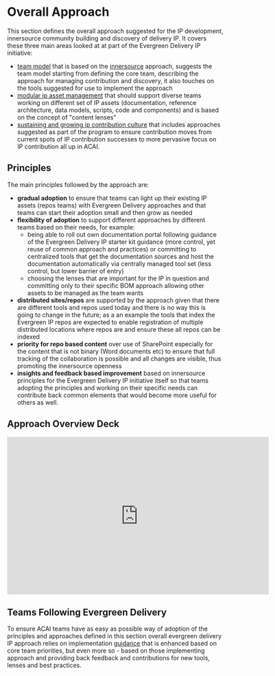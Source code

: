 # Overall Approach

This section defines the overall approach suggested for the IP development, innersource community building and discovery of delivery IP. It covers these three main areas looked at at part of the Evergreen Delivery IP initiative:

- [team model](team-model.md) that is based on the [innersource](../resources/innersource.md) approach, suggests the team model starting from defining the core team, describing the approach for managing contribution and discovery, it also touches on the tools suggested for use to implement the approach
- [modular ip asset management](diverse-delivery-ip.md) that should support diverse teams working on different set of IP assets (documentation, reference architecture, data models, scripts, code and components) and is based on the concept of "content lenses"
- [sustaining and growing ip contribution culture](contribution-culture/contribution-culture.md) that includes approaches suggested as part of the program to ensure contribution moves from current spots of IP contribution successes to more pervasive focus on IP contribution all up in ACAI.

## Principles

The main principles followed by the approach are:

- **gradual adoption** to ensure that teams can light up their existing IP assets (repos teams) with Evergreen Delivery approaches and that teams can start their adoption small and then grow as needed
- **flexibility of adoption** to support different approaches by different teams based on their needs, for example:
  - being able to roll out own documentation portal following guidance of the Evergreen Delivery IP starter kit guidance (more control, yet reuse of common approach and practices) or committing to centralized tools that get the documentation sources and host the documentation automatically via centrally managed tool set (less control, but lower barrier of entry)
  - choosing the lenses that are important for the IP in question and committing only to their specific BOM approach allowing other assets to be managed as the team wants
- **distributed sites/repos** are supported by the approach given that there are different tools and repos used today and there is no way this is going to change in the future; as a an example the tools that index the Evergreen IP repos are expected to enable registration of multiple distributed locations where repos are and ensure these all repos can be indexed
- **priority for repo based content** over use of SharePoint especially for the content that is not binary (Word documents etc) to ensure that full tracking of the collaboration is possible and all changes are visible, thus promoting the innersource openness
- **insights and feedback based improvement** based on innersource principles for the Evergreen Delivery IP initiative itself so that teams adopting the principles and working on their specific needs can contribute back common elements that would become more useful for others as well.

## Approach Overview Deck

<iframe src="https://microsofteur.sharepoint.com/teams/EvergreenDeliveryIP/_layouts/15/Doc.aspx?sourcedoc={0686c313-298c-4944-88d6-4654d3a1eb90}&amp;action=embedview&amp;wdAr=1.7777777777777777" width="610px" height="367px" frameborder="0">This is an embedded <a target="_blank" href="https://office.com">Microsoft Office</a> presentation, powered by <a target="_blank" href="https://office.com/webapps">Office</a>.</iframe>

## Teams Following Evergreen Delivery

To ensure ACAI teams have as easy as possible way of adoption of the principles and approaches defined in this section overall evergreen delivery IP approach relies on implementation [guidance](../guidance/index.md) that is enhanced based on core team priorities, but even more so - based on those implementing approach and providing back feedback and contributions for new tools, lenses and best practices.

